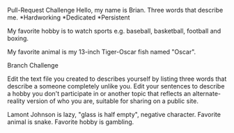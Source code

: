 Pull-Request Challenge
Hello, my name is Brian. Three words that describe me. 
*Hardworking
*Dedicated
*Persistent

My favorite hobby is to watch sports e.g. baseball, basketball, football and boxing.

My favorite animal is my 13-inch Tiger-Oscar fish named "Oscar".


Branch Challenge

Edit the text file you created to describes yourself by listing three words that describe a someone completely unlike you. Edit your sentences to describe a hobby you don't participate in or another topic that reflects an alternate-reality version of who you are, suitable for sharing on a public site.


Lamont Johnson is lazy, "glass is half empty", negative character.
Favorite animal is snake.
Favorite hobby is gambling.

